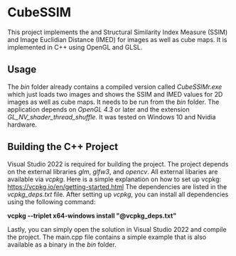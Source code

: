 # CubeSSIM

This project implements the and Structural Similarity Index Measure (SSIM) and Image Euclidian Distance (IMED) for images as well as cube maps. It is implemented in C++ using OpenGL and GLSL.

## Usage
The *bin* folder already contains a compiled version called *CubeSSIMr.exe* which just loads two images and shows the SSIM and IMED values for 2D images as well as cube maps. It needs to be run from the *bin* folder. The application depends on *OpenGL 4.3* or later and the extension *GL_NV_shader_thread_shuffle*. It was tested on Windows 10 and Nvidia hardware.
## Building the C++ Project
Visual Studio 2022 is required for building the project.
The project depends on the external libraries *glm*, *glfw3*, and *opencv*. All external libaries are available via *vcpkg*. Here is a simple explanation on how to set up vcpkg: https://vcpkg.io/en/getting-started.html
The dependencies are listed in the *vcpkg_deps.txt* file. After setting up *vcpkg*, you can install all dependencies using the following command:

**vcpkg --triplet x64-windows install "@vcpkg_deps.txt"**

Lastly, you can simply open the solution in Visual Studio 2022 and compile the project. The main.cpp file contains a simple example that is also available as a binary in the *bin* folder.
